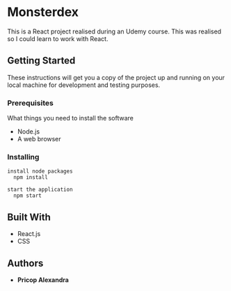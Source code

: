 # Monsterdex

This is a React project realised during an Udemy course.
This was realised so I could learn to work with React.

## Getting Started

These instructions will get you a copy of the project up and running on your local machine for development and testing purposes.

### Prerequisites

What things you need to install the software

* Node.js
* A web browser

### Installing

```
install node packages
  npm install
```
```
start the application
  npm start
```

## Built With

* React.js
* CSS

## Authors

* **Pricop Alexandra**
